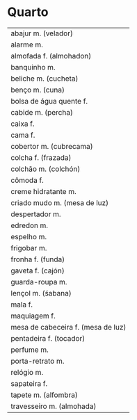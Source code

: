 # Quarto

||
| -- |
| abajur m. (velador) |
| alarme m. |
| almofada f. (almohadon) |
| banquinho m. |
| beliche m. (cucheta) |
| benço m. (cuna) |
| bolsa de água quente f. |
| cabide m. (percha) |
| caixa f. |
| cama f. |
| cobertor m. (cubrecama) |
| colcha f. (frazada) |
| colchão m.  (colchón) |
| cômoda f. |
| creme hidratante m. |
| criado mudo m. (mesa de luz) |
| despertador m. |
| edredon m. |
| espelho m. |
| frigobar m. |
| fronha f. (funda) |
| gaveta f. (cajón) |
| guarda-roupa m. |
| lençol m. (śabana) |
| mala f. |
| maquiagem f. |
| mesa de cabeceira f. (mesa de luz) |
| pentadeira f. (tocador) |
| perfume m. |
| porta-retrato m. |
| relógio m. |
| sapateira f. |
| tapete m. (alfombra) |
| travesseiro m. (almohada) |

